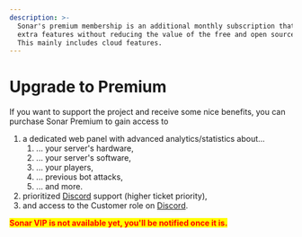 ```yaml
---
description: >-
  Sonar's premium membership is an additional monthly subscription that includes
  extra features without reducing the value of the free and open source project.
  This mainly includes cloud features.
---
```


# Upgrade to Premium

If you want to support the project and receive some nice benefits, you can purchase Sonar Premium to gain access to

1. a dedicated web panel with advanced analytics/statistics about...
   1. ... your server's hardware,
   2. ... your server's software,
   3. ... your players,
   4. ... previous bot attacks,
   5. ... and more.
2. prioritized [Discord](https://jonesdev.xyz/discord) support (higher ticket priority),
3. and access to the Customer role on [Discord](https://jonesdev.xyz/discord).

<mark style="color:red;">**Sonar VIP is not available yet, you'll be notified once it is.**</mark>
